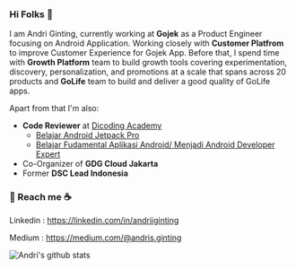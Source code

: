 ### Hi Folks 👋

<!--
**andriiginting/andriiginting** is a ✨ _special_ ✨ repository because its `README.md` (this file) appears on your GitHub profile.
Here are some ideas to get you started:

- 🔭 I’m currently working on ...
- 🌱 I’m currently learning ...
- 👯 I’m looking to collaborate on ...
- 🤔 I’m looking for help with ...
- 💬 Ask me about ...
- 📫 How to reach me: ...
- 😄 Pronouns: ...
- ⚡ Fun fact: ...
-->

I am Andri Ginting, currently working at **Gojek** as a Product Engineer focusing on Android Application. Working closely with **Customer Platfrom** to improve Customer Experience for Gojek App. Before that, I spend time with **Growth Platform** team to build growth tools covering experimentation, discovery, personalization, and promotions at a scale that spans across 20 products and **GoLife** team to build and deliver a good quality of GoLife apps. 

Apart from that I'm also:
-  **Code Reviewer** at [Dicoding Academy](https://dicoding.com) 
    - [Belajar Android Jetpack Pro](https://www.dicoding.com/academies/129)
    - [Belajar Fudamental Aplikasi Android/ Menjadi Android Developer Expert](https://www.dicoding.com/academies/14)
-  Co-Organizer of **GDG Cloud Jakarta** 
-  Former **DSC Lead Indonesia**

### 💬 Reach me :coffee:
Linkedin : https://linkedin.com/in/andriiginting

Medium : https://medium.com/@andris.ginting

![Andri's github stats](https://github-readme-stats.vercel.app/api?username=andriiginting&show_icons=true&hide=["prs","issues","contribs"])
